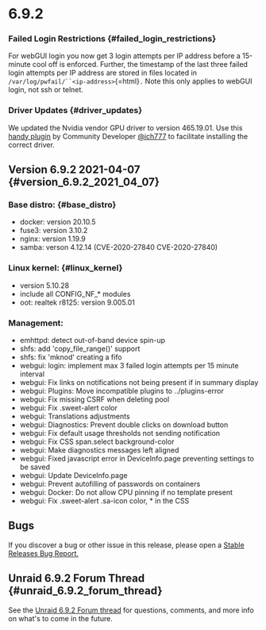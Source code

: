 # 6.9.2

### **Failed Login Restrictions** {#failed_login_restrictions}

For webGUI login you now get 3 login attempts per IP address before a
15-minute cool off is enforced. Further, the timestamp of the last three
failed login attempts per IP address are stored in files located in
`/var/log/pwfail/``<ip-address>`{=html}`.` Note this only applies to
webGUI login, not ssh or telnet.

### **Driver Updates** {#driver_updates}

We updated the Nvidia vendor GPU driver to version 465.19.01. Use this
[handy
plugin](https://raw.githubusercontent.com/ich777/unraid-nvidia-driver/master/nvidia-driver.plg)
by Community Developer
[\@ich777](https://forums.unraid.net/profile/72388-ich777/) to
facilitate installing the correct driver.

## Version 6.9.2 2021-04-07 {#version_6.9.2_2021_04_07}

### Base distro: {#base_distro}

-   docker: version 20.10.5
-   fuse3: version 3.10.2
-   nginx: version 1.19.9
-   samba: verson 4.12.14 (CVE-2020-27840 CVE-2020-27840)

### Linux kernel: {#linux_kernel}

-   version 5.10.28
-   include all CONFIG_NF_\* modules
-   oot: realtek r8125: version 9.005.01

### Management:

-   emhttpd: detect out-of-band device spin-up
-   shfs: add \'copy_file_range()\' support
-   shfs: fix \'mknod\' creating a fifo
-   webgui: login: implement max 3 failed login attempts per 15 minute
    interval
-   webgui: Fix links on notifications not being present if in summary
    display
-   webgui: Plugins: Move incompatible plugins to ../plugins-error
-   webgui: Fix missing CSRF when deleting pool
-   webgui: Fix .sweet-alert color
-   webgui: Translations adjustments
-   webgui: Diagnostics: Prevent double clicks on download button
-   webgui: Fix default usage thresholds not sending notification
-   webgui: Fix CSS span.select background-color
-   webgui: Make diagnostics messages left aligned
-   webgui: Fixed javascript error in DeviceInfo.page preventing
    settings to be saved
-   webgui: Update DeviceInfo.page
-   webgui: Prevent autofilling of passwords on containers
-   webgui: Docker: Do not allow CPU pinning if no template present
-   webgui: Fix .sweet-alert .sa-icon color, \* in the CSS

## **Bugs**

If you discover a bug or other issue in this release, please open a
[Stable Releases Bug
Report.](https://forums.unraid.net/bug-reports/stable-releases/)

## **Unraid 6.9.2 Forum Thread** {#unraid_6.9.2_forum_thread}

See the [Unraid 6.9.2 Forum
thread](https://forums.unraid.net/topic/105350-unraid-os-version-692-available/)
for questions, comments, and more info on what\'s to come in the future.